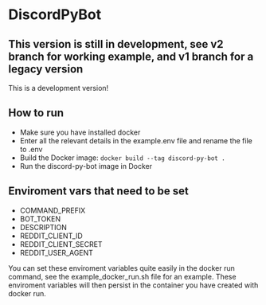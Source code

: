 # DiscordPyBot
## This version is still in development, see v2 branch for working example, and v1 branch for a legacy version


This is a development version!

## How to run
* Make sure you have installed docker
* Enter all the relevant details in the example.env file and rename the file to .env
* Build the Docker image: `docker build --tag discord-py-bot .`
* Run the discord-py-bot image in Docker


## Enviroment vars that need to be set
* COMMAND_PREFIX
* BOT_TOKEN
* DESCRIPTION
* REDDIT_CLIENT_ID
* REDDIT_CLIENT_SECRET
* REDDIT_USER_AGENT

You can set these enviroment variables quite easily in the docker run command, see the example_docker_run.sh file for an example. These enviroment variables will then persist in the container you have created with docker run.